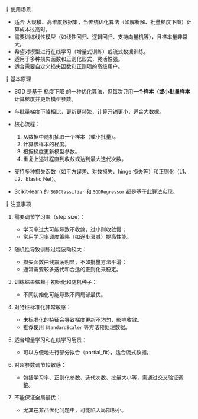 📌 使用场景

- 适合 大规模、高维度数据集，当传统优化算法（如解析解、批量梯度下降）计算成本过高时。
- 需要训练线性模型（如线性回归、逻辑回归、支持向量机等），且样本量非常大。
- 希望对模型进行在线学习（增量式训练）或流式数据训练。
- 适用于多种损失函数和正则化形式，灵活性强。
- 适合需要自定义损失函数和正则项的高级用户。

📌 基本原理

- SGD 是基于 梯度下降 的一种优化算法，但每次只用**一个样本（或小批量样本**计算梯度并更新模型参数。
- 与批量梯度下降相比，更新更频繁，计算开销更小，适合大数据。
- 核心流程：

  1. 从数据中随机抽取一个样本（或小批量）。
  2. 计算该样本的梯度。
  3. 根据梯度更新模型参数。
  4. 重复上述过程直到收敛或达到最大迭代次数。

- 支持多种损失函数（如平方误差、对数损失、hinge 损失等）和正则化（L1、L2、Elastic Net）。
- Scikit-learn 的 `SGDClassifier` 和 `SGDRegressor` 都是基于此算法实现。

📌 注意事项

1. 需要调节学习率（step size）：

   - 学习率过大可能导致不收敛，过小则收敛慢；
   - 常用学习率调度策略（如逐步衰减）提高性能。

2. 随机性导致训练过程波动较大：

   - 损失函数曲线震荡明显，不如批量方法平滑；
   - 通常需要较多迭代和合适的正则化来稳定。

3. 训练结果依赖于初始化和随机种子：

   - 不同初始化可能导致不同局部最优。

4. 对特征标准化非常敏感：

   - 未标准化的特征会导致梯度更新不均匀，影响收敛。
   - 推荐使用 `StandardScaler` 等方法预处理数据。

5. 适合增量学习和在线学习场景：

   - 可以方便地进行部分拟合（partial_fit），适合流式数据。

6. 对超参数调节较敏感：

   - 包括学习率、正则化参数、迭代次数、批量大小等，需通过交叉验证调整。

7. 不能保证全局最优：

   - 尤其在非凸优化问题中，可能陷入局部极小。
